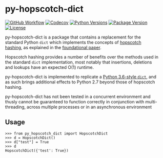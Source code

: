 py-hopscotch-dict
=================

[![GitHub Workflow](https://img.shields.io/github/workflow/status/mischif/py-hopscotch-dict/Pipeline?logo=github&style=for-the-badge)](https://github.com/mischif/py-hopscotch-dict/actions)
[![Codecov](https://img.shields.io/codecov/c/github/mischif/py-hopscotch-dict?logo=codecov&style=for-the-badge)](https://codecov.io/gh/mischif/py-hopscotch-dict)
[![Python Versions](https://img.shields.io/pypi/pyversions/py-hopscotch-dict?style=for-the-badge)](https://pypi.org/project/py-hopscotch-dict/)
[![Package Version](https://img.shields.io/pypi/v/py-hopscotch-dict?style=for-the-badge)](https://pypi.org/project/py-hopscotch-dict/)
[![License](https://img.shields.io/pypi/l/py-hopscotch-dict?style=for-the-badge)](https://pypi.org/project/py-hopscotch-dict/)

py-hopscotch-dict is a package that contains a replacement for the standard Python `dict` which implements the concepts of [hopscotch hashing](https://en.wikipedia.org/wiki/Hopscotch_hashing), as explained in the [foundational paper](http://mcg.cs.tau.ac.il/papers/disc2008-hopscotch.pdf).

Hopscotch hashing provides a number of benefits over the methods used in the standard `dict` implementation, most notably that insertions, deletions and lookups have an expected O(1) runtime.

py-hopscotch-dict is implemented to replicate a [Python 3.6-style `dict`](https://youtu.be/npw4s1QTmPg), and as such brings additional effects to Python 2.7 beyond those of hopscotch hashing.

py-hopscotch-dict has not been tested in a concurrent environment and thusly cannot be guaranteed to function correctly in conjunction with multi-threading, across multiple processes or in an asynchronous environment

Usage
-----

	>>> from py_hopscotch_dict import HopscotchDict
	>>> d = HopscotchDict()
	>>> d["test"] = True
	>>> d
	HopscotchDict({'test': True})
